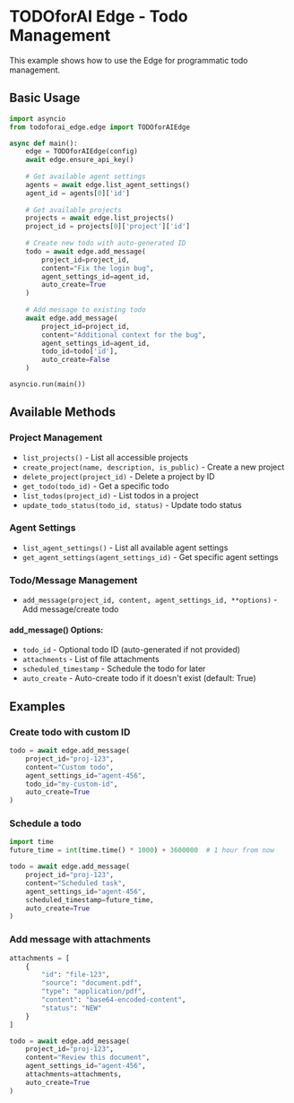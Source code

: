 # TODOforAI Edge - Todo Management

This example shows how to use the Edge for programmatic todo management.

## Basic Usage

```python
import asyncio
from todoforai_edge.edge import TODOforAIEdge

async def main():
    edge = TODOforAIEdge(config)
    await edge.ensure_api_key()
    
    # Get available agent settings
    agents = await edge.list_agent_settings()
    agent_id = agents[0]['id']
    
    # Get available projects
    projects = await edge.list_projects()
    project_id = projects[0]['project']['id']
    
    # Create new todo with auto-generated ID
    todo = await edge.add_message(
        project_id=project_id,
        content="Fix the login bug",
        agent_settings_id=agent_id,
        auto_create=True
    )
    
    # Add message to existing todo
    await edge.add_message(
        project_id=project_id,
        content="Additional context for the bug",
        agent_settings_id=agent_id,
        todo_id=todo['id'],
        auto_create=False
    )

asyncio.run(main())
```

## Available Methods

### Project Management
- `list_projects()` - List all accessible projects
- `create_project(name, description, is_public)` - Create a new project
- `delete_project(project_id)` - Delete a project by ID
- `get_todo(todo_id)` - Get a specific todo
- `list_todos(project_id)` - List todos in a project
- `update_todo_status(todo_id, status)` - Update todo status

### Agent Settings
- `list_agent_settings()` - List all available agent settings
- `get_agent_settings(agent_settings_id)` - Get specific agent settings

### Todo/Message Management
- `add_message(project_id, content, agent_settings_id, **options)` - Add message/create todo

#### add_message() Options:
- `todo_id` - Optional todo ID (auto-generated if not provided)
- `attachments` - List of file attachments
- `scheduled_timestamp` - Schedule the todo for later
- `auto_create` - Auto-create todo if it doesn't exist (default: True)

## Examples

### Create todo with custom ID
```python
todo = await edge.add_message(
    project_id="proj-123",
    content="Custom todo",
    agent_settings_id="agent-456",
    todo_id="my-custom-id",
    auto_create=True
)
```

### Schedule a todo
```python
import time
future_time = int(time.time() * 1000) + 3600000  # 1 hour from now

todo = await edge.add_message(
    project_id="proj-123",
    content="Scheduled task",
    agent_settings_id="agent-456",
    scheduled_timestamp=future_time,
    auto_create=True
)
```

### Add message with attachments
```python
attachments = [
    {
        "id": "file-123",
        "source": "document.pdf",
        "type": "application/pdf",
        "content": "base64-encoded-content",
        "status": "NEW"
    }
]

todo = await edge.add_message(
    project_id="proj-123",
    content="Review this document",
    agent_settings_id="agent-456",
    attachments=attachments,
    auto_create=True
)
```